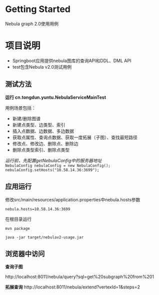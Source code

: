 # Getting Started

Nebula graph 2.0使用用例

# 项目说明
* Springboot应用提供nebula图库的查询API和DDL、DML API
* test包含Nebula v2.0测试用例

## 测试方法

 **运行 cn.tongdun.yuntu.NebulaServiceMainTest**
 
 用例场景包括：
 * 新建/删除图谱
 * 新建点类型、边类型、索引
 * 插入点数据、边数据、多边数据
 * 获取点属性、查询点数据、获取一度拓展（子图）、查找最短路径
 * 修改点、修改边、删除点、删除边
 * 删除点类型索引、删除点类型

 *运行前，先配置getNebulaConfig中的服务器地址*
 <code>
 NebulaConfig nebulaConfig = new NebulaConfig();
 nebulaConfig.setHosts("10.58.14.36:3699");
 </code>

## 应用运行

修改src/main/resources/application.properties中nebula.hosts参数

`nebula.hosts=10.58.14.36:3699`

在根目录运行

`mvn package`

`java -jar target/nebulav2-usage.jar`

## 浏览器中访问
**查询子图**

http://localhost:8011/nebula/query?sql=get%20subgraph%20from%201

**拓展查询**
http://localhost:8011/nebula/extend?vertexId=1&steps=2

